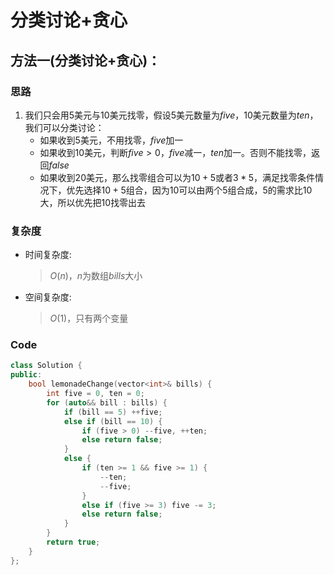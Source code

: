 # 分类讨论+贪心
## 方法一(分类讨论+贪心)：
### 思路
1. 我们只会用$5$美元与$10$美元找零，假设$5$美元数量为$five$，$10$美元数量为$ten$，我们可以分类讨论：
   - 如果收到$5$美元，不用找零，$five$加一
   - 如果收到$10$美元，判断$five>0$，$five$减一，$ten$加一。否则不能找零，返回$false$
   - 如果收到$20$美元，那么找零组合可以为$10+5$或者$3*5$，满足找零条件情况下，优先选择$10+5$组合，因为$10$可以由两个$5$组合成，$5$的需求比$10$大，所以优先把$10$找零出去

### 复杂度
- 时间复杂度:
  > $O(n)$，$n$为数组$bills$大小
- 空间复杂度:
  > $O(1)$，只有两个变量

### Code
```C++ []
class Solution {
public:
    bool lemonadeChange(vector<int>& bills) {
        int five = 0, ten = 0;
        for (auto&& bill : bills) {
            if (bill == 5) ++five;
            else if (bill == 10) {
                if (five > 0) --five, ++ten;
                else return false;
            }
            else {
                if (ten >= 1 && five >= 1) {
                    --ten;
                    --five;
                }
                else if (five >= 3) five -= 3;
                else return false;
            }
        }
        return true;
    }
};
```